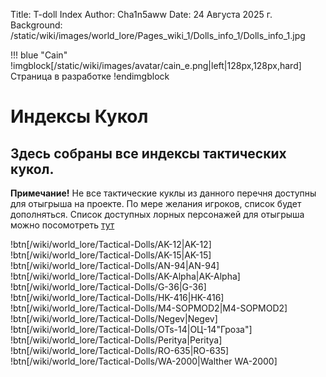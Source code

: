 Title: T-doll Index
Author: Cha1n5aww
Date: 24 Августа 2025 г.
Background: /static/wiki/images/world_lore/Pages_wiki_1/Dolls_info_1/Dolls_info_1.jpg

!!! blue "Cain"
    !imgblock[/static/wiki/images/avatar/cain_e.png|left|128px,128px,hard]
    Страница в разработке
    !endimgblock

# Индексы Кукол

## Здесь собраны все индексы тактических кукол.
**Примечание!** Не все тактические куклы из данного перечня доступны для отыгрыша на проекте.
По мере желания игроков, список будет дополняться. Список доступных лорных персонажей для отыгрыша можно посомотреть [тут](/lore_char)

!btn[/wiki/world_lore/Tactical-Dolls/AK-12|AK-12]
!btn[/wiki/world_lore/Tactical-Dolls/AK-15|AK-15]
!btn[/wiki/world_lore/Tactical-Dolls/AN-94|AN-94]
!btn[/wiki/world_lore/Tactical-Dolls/AK-Alpha|AK-Alpha]
!btn[/wiki/world_lore/Tactical-Dolls/G-36|G-36]
!btn[/wiki/world_lore/Tactical-Dolls/HK-416|HK-416]
!btn[/wiki/world_lore/Tactical-Dolls/M4-SOPMOD2|M4-SOPMOD2]
!btn[/wiki/world_lore/Tactical-Dolls/Negev|Negev]
!btn[/wiki/world_lore/Tactical-Dolls/OTs-14|ОЦ-14"Гроза"]
!btn[/wiki/world_lore/Tactical-Dolls/Peritya|Peritya]
!btn[/wiki/world_lore/Tactical-Dolls/RO-635|RO-635]
!btn[/wiki/world_lore/Tactical-Dolls/WA-2000|Walther WA-2000]
